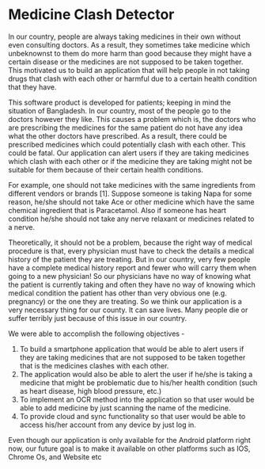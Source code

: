 # Medicine Clash Detector 

In our country, people are always taking medicines in their own without even consulting
doctors. As a result, they sometimes take medicine which unbeknownst to them do more harm
than good because they might have a certain disease or the medicines are not supposed to be
taken together. This motivated us to build an application that will help people in not taking
drugs that clash with each other or harmful due to a certain health condition that they have.

This software product is developed for patients; keeping in mind the situation of Bangladesh. In
our country, most of the people go to the doctors however they like. This causes a problem
which is, the doctors who are prescribing the medicines for the same patient do not have any
idea what the other doctors have prescribed. As a result, there could be prescribed medicines
which could potentially clash with each other. This could be fatal. Our application can alert
users if they are taking medicines which clash with each other or if the medicine they are taking
might not be suitable for them because of their certain health conditions.

For example, one should not take medicines with the same ingredients from different vendors
or brands [1]. Suppose someone is taking Napa for some reason, he/she should not take Ace or
other medicine which have the same chemical ingredient that is Paracetamol.
Also if someone has heart condition he/she should not take any nerve relaxant or medicines
related to a nerve.

Theoretically, it should not be a problem, because the right way of medical procedure is that,
every physician must have to check the details a medical history of the patient they are
treating. But in our country, very few people have a complete medical history report and fewer
who will carry them when going to a new physician! So our physicians have no way of knowing
what the patient is currently taking and often they have no way of knowing which medical
condition the patient has other than very obvious one (e.g. pregnancy) or the one they are
treating.
So we think our application is a very necessary thing for our county. It can save lives. Many
people die or suffer terribly just because of this issue in our country. 

We were able to accomplish the following objectives -

  1) To build a smartphone application that would be able to alert users if they are taking
medicines that are not supposed to be taken together that is the medicines clashes with
each other.
  2) The application would also be able to alert the user if he/she is taking a medicine that
might be problematic due to his/her health condition (such as heart disease, high blood
pressure, etc.)
  3) To implement an OCR method into the application so that user would be able to add
medicine by just scanning the name of the medicine.
  4) To provide cloud and sync functionality so that user would be able to access his/her
account from any device by just log in.

Even though our application is only available for the Android platform right now, our future goal is to
make it available on other platforms such as IOS, Chrome Os, and Website etc
